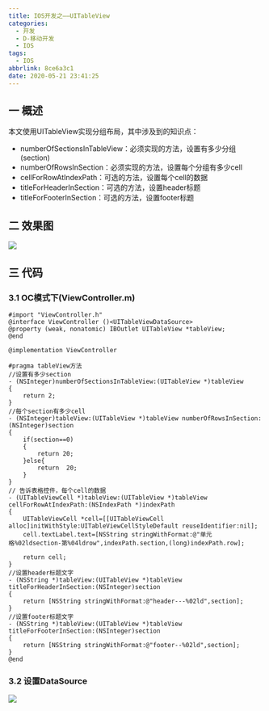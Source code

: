 ```yaml
---
title: IOS开发之——UITableView
categories:
  - 开发
  - D-移动开发
  - IOS
tags:
  - IOS
abbrlink: 8ce6a3c1
date: 2020-05-21 23:41:25
---
```

## 一 概述

本文使用UITableView实现分组布局，其中涉及到的知识点：

* numberOfSectionsInTableView：必须实现的方法，设置有多少分组(section)
* numberOfRowsInSection：必须实现的方法，设置每个分组有多少cell
* cellForRowAtIndexPath：可选的方法，设置每个cell的数据
* titleForHeaderInSection：可选的方法，设置header标题
* titleForFooterInSection：可选的方法，设置footer标题

<!--more-->

## 二 效果图

![][1]

## 三 代码
### 3.1 OC模式下(ViewController.m)

```
#import "ViewController.h"
@interface ViewController ()<UITableViewDataSource>
@property (weak, nonatomic) IBOutlet UITableView *tableView;
@end

@implementation ViewController

#pragma tableView方法
//设置有多少section
- (NSInteger)numberOfSectionsInTableView:(UITableView *)tableView
{
    return 2;
}
//每个section有多少cell
- (NSInteger)tableView:(UITableView *)tableView numberOfRowsInSection:(NSInteger)section
{
    if(section==0)
    {
        return 20;
    }else{
        return  20;
    }
}
// 告诉表格控件，每个cell的数据
- (UITableViewCell *)tableView:(UITableView *)tableView cellForRowAtIndexPath:(NSIndexPath *)indexPath
{
    UITableViewCell *cell=[[UITableViewCell alloc]initWithStyle:UITableViewCellStyleDefault reuseIdentifier:nil];
    cell.textLabel.text=[NSString stringWithFormat:@"单元格%02ldsection-第%04ldrow",indexPath.section,(long)indexPath.row];
    
    return cell;
}
//设置header标题文字
- (NSString *)tableView:(UITableView *)tableView titleForHeaderInSection:(NSInteger)section
{
    return [NSString stringWithFormat:@"header---%02ld",section];
}
//设置footer标题文字
- (NSString *)tableView:(UITableView *)tableView titleForFooterInSection:(NSInteger)section
{
    return [NSString stringWithFormat:@"footer--%02ld",section];
}
@end
```

### 3.2 设置DataSource
![][2]


[1]:https://cdn.staticaly.com/gh/PGzxc/CDN/master/blog-ios/ios-uitableview-guding.gif
[2]:https://cdn.staticaly.com/gh/PGzxc/CDN/master/blog-ios/ios-tableview-datasource.png